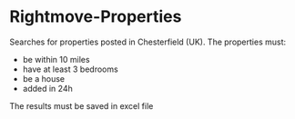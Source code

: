 # Rightmove-Properties
Searches for properties posted in Chesterfield (UK). 
The properties must:
- be within 10 miles 
- have at least 3 bedrooms
- be a house
- added in 24h

The results must be saved in excel file
